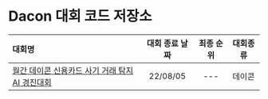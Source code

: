 # Dacon 대회 코드 저장소

|대회명|대회 종료 날짜|최종 순위|대회종류| 
|:----------------------------------|:--------:|:------:|:-------------------:|
|[월간 데이콘 신용카드 사기 거래 탐지 AI 경진대회]()|22/08/05|---|데이콘|
